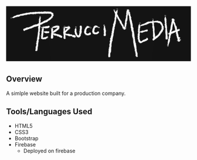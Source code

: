 # ![](/images/LogoBig.PNG)

## Overview
A simlple website built for a production company. 

## Tools/Languages Used
- HTML5
- CSS3
- Bootstrap
- Firebase
   - Deployed on firebase


